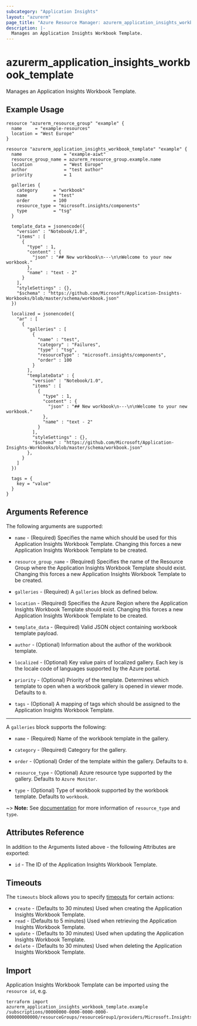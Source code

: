 ```yaml
---
subcategory: "Application Insights"
layout: "azurerm"
page_title: "Azure Resource Manager: azurerm_application_insights_workbook_template"
description: |-
  Manages an Application Insights Workbook Template.
---
```


# azurerm_application_insights_workbook_template

Manages an Application Insights Workbook Template.

## Example Usage

```hcl
resource "azurerm_resource_group" "example" {
  name     = "example-resources"
  location = "West Europe"
}

resource "azurerm_application_insights_workbook_template" "example" {
  name                = "example-aiwt"
  resource_group_name = azurerm_resource_group.example.name
  location            = "West Europe"
  author              = "test author"
  priority            = 1

  galleries {
    category      = "workbook"
    name          = "test"
    order         = 100
    resource_type = "microsoft.insights/components"
    type          = "tsg"
  }

  template_data = jsonencode({
    "version" : "Notebook/1.0",
    "items" : [
      {
        "type" : 1,
        "content" : {
          "json" : "## New workbook\n---\n\nWelcome to your new workbook."
        },
        "name" : "text - 2"
      }
    ],
    "styleSettings" : {},
    "$schema" : "https://github.com/Microsoft/Application-Insights-Workbooks/blob/master/schema/workbook.json"
  })

  localized = jsonencode({
    "ar" : [
      {
        "galleries" : [
          {
            "name" : "test",
            "category" : "Failures",
            "type" : "tsg",
            "resourceType" : "microsoft.insights/components",
            "order" : 100
          }
        ],
        "templateData" : {
          "version" : "Notebook/1.0",
          "items" : [
            {
              "type" : 1,
              "content" : {
                "json" : "## New workbook\n---\n\nWelcome to your new workbook."
              },
              "name" : "text - 2"
            }
          ],
          "styleSettings" : {},
          "$schema" : "https://github.com/Microsoft/Application-Insights-Workbooks/blob/master/schema/workbook.json"
        },
      }
    ]
  })

  tags = {
    key = "value"
  }
}
```

## Arguments Reference

The following arguments are supported:

* `name` - (Required) Specifies the name which should be used for this Application Insights Workbook Template. Changing this forces a new Application Insights Workbook Template to be created.

* `resource_group_name` - (Required) Specifies the name of the Resource Group where the Application Insights Workbook Template should exist. Changing this forces a new Application Insights Workbook Template to be created.

* `galleries` - (Required) A `galleries` block as defined below.

* `location` - (Required) Specifies the Azure Region where the Application Insights Workbook Template should exist. Changing this forces a new Application Insights Workbook Template to be created.

* `template_data` - (Required) Valid JSON object containing workbook template payload.

* `author` - (Optional) Information about the author of the workbook template.

* `localized` - (Optional) Key value pairs of localized gallery. Each key is the locale code of languages supported by the Azure portal.

* `priority` - (Optional) Priority of the template. Determines which template to open when a workbook gallery is opened in viewer mode. Defaults to `0`.

* `tags` - (Optional) A mapping of tags which should be assigned to the Application Insights Workbook Template.

---

A `galleries` block supports the following:

* `name` - (Required) Name of the workbook template in the gallery.

* `category` - (Required) Category for the gallery.

* `order` - (Optional) Order of the template within the gallery. Defaults to `0`.

* `resource_type` - (Optional) Azure resource type supported by the gallery. Defaults to `Azure Monitor`.

* `type` - (Optional) Type of workbook supported by the workbook template. Defaults to `workbook`.

~> **Note:** See [documentation](https://docs.microsoft.com/en-us/azure/azure-monitor/visualize/workbooks-automate#galleries) for more information of `resource_type` and `type`.

## Attributes Reference

In addition to the Arguments listed above - the following Attributes are exported:

* `id` - The ID of the Application Insights Workbook Template.

## Timeouts

The `timeouts` block allows you to specify [timeouts](https://www.terraform.io/docs/configuration/resources.html#timeouts) for certain actions:

* `create` - (Defaults to 30 minutes) Used when creating the Application Insights Workbook Template.
* `read` - (Defaults to 5 minutes) Used when retrieving the Application Insights Workbook Template.
* `update` - (Defaults to 30 minutes) Used when updating the Application Insights Workbook Template.
* `delete` - (Defaults to 30 minutes) Used when deleting the Application Insights Workbook Template.

## Import

Application Insights Workbook Template can be imported using the `resource id`, e.g.

```shell
terraform import azurerm_application_insights_workbook_template.example /subscriptions/00000000-0000-0000-0000-000000000000/resourceGroups/resourceGroup1/providers/Microsoft.Insights/workbooktemplates/resource1
```
